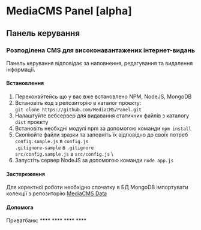 # MediaCMS Panel [alpha]
## Панель керування
### Розподілена CMS для високонавантажених інтернет-видань

Панель керування відповідає за наповнення, редагування та видалення інформації.

#### Встановлення

1. Переконайтейсь що у вас вже встановлено NPM, NodeJS, MongoDB
2. Встановіть код з репозиторію в каталог проєкту: \
`git clone https://github.com/MediaCMS/Panel.git`
3. Налаштуйте вебсервер для видавання статичних файлів з каталогу `dist` проєкту
4. Встановіть необхдні модулі npm за допомогою команди `npm install`
5. Скопіюйте файли зразки та заповніть їх відповідно до своїх потреб \
`config.sample.js` в `config.js` \
`.gitignore-sample` в `.gitignore` \
`src/config.sample.js` в `src/config.js` \
6. Запустіть сервер NodeJS за допомогою команди `node app.js`

#### Застереження

Для коректної роботи необхідно спочатку в БД MongoDB імпортувати колекції з репозиторію [MediaCMS Data](https://github.com/MediaCMS/Data.git)

#### Допомога

Приватбанк: **** **** **** ****

